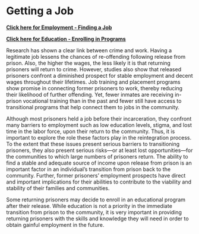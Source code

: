 # Getting a Job

**[Click here for Employment - Finding a Job]**

**[Click here for Education - Enrolling in Programs]**

Research has shown a clear link between crime and work. Having a legitimate job lessens the chances of re-offending following release from prison. Also, the higher the wages, the less likely it is that returning prisoners will return to crime. However, studies also show that released prisoners confront a diminished prospect for stable employment and decent wages throughout their lifetimes. Job training and placement programs show promise in connecting former prisoners to work, thereby reducing their likelihood of further offending. Yet, fewer inmates are receiving in-prison vocational training than in the past and fewer still have access to transitional programs that help connect them to jobs in the community.

Although most prisoners held a job before their incarceration, they confront many barriers to employment such as low education levels, stigma, and lost time in the labor force, upon their return to the community. Thus, it is important to explore the role these factors play in the reintegration process. To the extent that these issues present serious barriers to transitioning prisoners, they also present serious risks—or at least lost opportunities—for the communities to which large numbers of prisoners return. The ability to find a stable and adequate source of income upon release from prison is an important factor in an individual’s transition from prison back to the community. Further, former prisoners’ employment prospects have direct and important implications for their abilities to contribute to the viability and stability of their families and communities.

Some returning prisoners may decide to enroll in an educational program after their release. While education is not a priority in the immediate transition from prison to the community, it is very important in providing returning prisoners with the skills and knowledge they will need in order to obtain gainful employment in the future. 

[Click here for Employment - Finding a Job]: ./employment.html
[Click here for Education - Enrolling in Programs]: ./education.html
